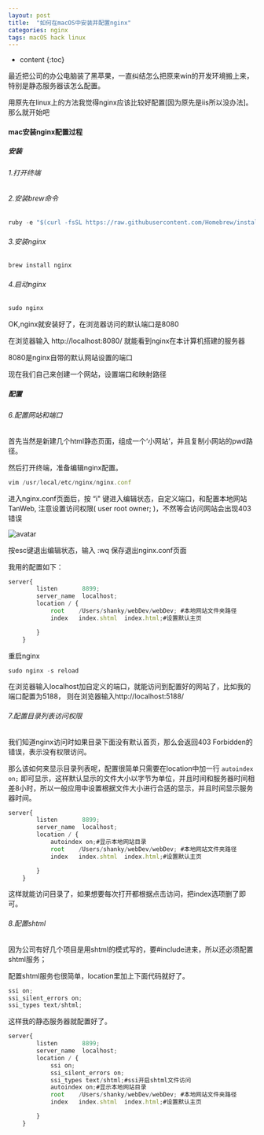 ```yaml
---
layout: post
title:  "如何在macOS中安装并配置nginx"
categories: nginx
tags: macOS hack linux
---
```


* content
{:toc}

最近把公司的办公电脑装了黑苹果，一直纠结怎么把原来win的开发环境搬上来，特别是静态服务器该怎么配置。

用原先在linux上的方法我觉得nginx应该比较好配置[因为原先是iis所以没办法]。那么就开始吧
				



#### mac安装nginx配置过程

##### 安装			

###### 1.打开终端		

###### 2.安装brew命令                 

```js
ruby -e "$(curl -fsSL https://raw.githubusercontent.com/Homebrew/install/master/install)"
```    

###### 3.安装nginx

```js
brew install nginx
```

###### 4.启动nginx

```js
sudo nginx
```

OK,nginx就安装好了，在浏览器访问的默认端口是8080        

在浏览器输入 http://localhost:8080/ 就能看到nginx在本计算机搭建的服务器              

8080是nginx自带的默认网站设置的端口     

现在我们自己来创建一个网站，设置端口和映射路径  

##### 配置

###### 6.配置网站和端口

首先当然是新建几个html静态页面，组成一个‘小网站’，并且复制小网站的pwd路径。     

然后打开终端，准备编辑nginx配置。     

```js
vim /usr/local/etc/nginx/nginx.conf
```

进入nginx.conf页面后，按 “i" 键进入编辑状态，自定义端口，和配置本地网站TanWeb, 注意设置访问权限( user root owner; )，不然等会访问网站会出现403错误      

![avatar](https://images2018.cnblogs.com/blog/454511/201804/454511-20180413100851619-948024920.png)     

按esc键退出编辑状态，输入  :wq  保存退出nginx.conf页面  

我用的配置如下：

```js
server{
        listen       8899;
        server_name  localhost;
        location / {
            root    /Users/shanky/webDev/webDev; #本地网站文件夹路径
            index   index.shtml  index.html;#设置默认主页

        }
    }
```   

重启nginx      

```js
sudo nginx -s reload
```

在浏览器输入localhost加自定义的端口，就能访问到配置好的网站了，比如我的端口配置为5188， 则在浏览器输入http://localhost:5188/       

###### 7.配置目录列表访问权限

我们知道nginx访问时如果目录下面没有默认首页，那么会返回403 Forbidden的错误，表示没有权限访问。      

那么该如何来显示目录列表呢，配置很简单只需要在location中加一行 `autoindex on;` 即可显示，这样默认显示的文件大小以字节为单位，并且时间和服务器时间相差8小时，所以一般应用中设置根据文件大小进行合适的显示，并且时间显示服务器时间。      

```js
server{
        listen       8899;
        server_name  localhost;
        location / {
            autoindex on;#显示本地网站目录
            root    /Users/shanky/webDev/webDev; #本地网站文件夹路径
            index   index.shtml  index.html;#设置默认主页

        }
    }
```

这样就能访问目录了，如果想要每次打开都根据点击访问，把index选项删了即可。     

###### 8.配置shtml

因为公司有好几个项目是用shtml的模式写的，要#include进来，所以还必须配置shtml服务；     

配置shtml服务也很简单，location里加上下面代码就好了。  

```js
ssi on;
ssi_silent_errors on;
ssi_types text/shtml;
```

这样我的静态服务器就配置好了。    

```js
server{
        listen       8899;
        server_name  localhost;
        location / {
            ssi on;
            ssi_silent_errors on;
            ssi_types text/shtml;#ssi开启shtml文件访问
            autoindex on;#显示本地网站目录
            root    /Users/shanky/webDev/webDev; #本地网站文件夹路径
            index   index.shtml  index.html;#设置默认主页

        }
    }
```






